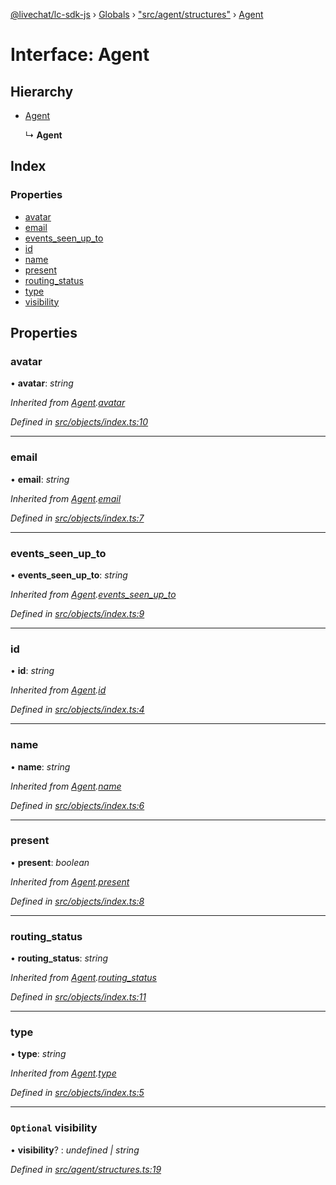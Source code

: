 [@livechat/lc-sdk-js](../README.md) › [Globals](../globals.md) › ["src/agent/structures"](../modules/_src_agent_structures_.md) › [Agent](_src_agent_structures_.agent.md)

# Interface: Agent

## Hierarchy

* [Agent](_src_objects_index_.agent.md)

  ↳ **Agent**

## Index

### Properties

* [avatar](_src_agent_structures_.agent.md#avatar)
* [email](_src_agent_structures_.agent.md#email)
* [events_seen_up_to](_src_agent_structures_.agent.md#events_seen_up_to)
* [id](_src_agent_structures_.agent.md#id)
* [name](_src_agent_structures_.agent.md#name)
* [present](_src_agent_structures_.agent.md#present)
* [routing_status](_src_agent_structures_.agent.md#routing_status)
* [type](_src_agent_structures_.agent.md#type)
* [visibility](_src_agent_structures_.agent.md#optional-visibility)

## Properties

###  avatar

• **avatar**: *string*

*Inherited from [Agent](_src_objects_index_.agent.md).[avatar](_src_objects_index_.agent.md#avatar)*

*Defined in [src/objects/index.ts:10](https://github.com/livechat/lc-sdk-js/blob/adb7bb1/src/objects/index.ts#L10)*

___

###  email

• **email**: *string*

*Inherited from [Agent](_src_objects_index_.agent.md).[email](_src_objects_index_.agent.md#email)*

*Defined in [src/objects/index.ts:7](https://github.com/livechat/lc-sdk-js/blob/adb7bb1/src/objects/index.ts#L7)*

___

###  events_seen_up_to

• **events_seen_up_to**: *string*

*Inherited from [Agent](_src_objects_index_.agent.md).[events_seen_up_to](_src_objects_index_.agent.md#events_seen_up_to)*

*Defined in [src/objects/index.ts:9](https://github.com/livechat/lc-sdk-js/blob/adb7bb1/src/objects/index.ts#L9)*

___

###  id

• **id**: *string*

*Inherited from [Agent](_src_objects_index_.agent.md).[id](_src_objects_index_.agent.md#id)*

*Defined in [src/objects/index.ts:4](https://github.com/livechat/lc-sdk-js/blob/adb7bb1/src/objects/index.ts#L4)*

___

###  name

• **name**: *string*

*Inherited from [Agent](_src_objects_index_.agent.md).[name](_src_objects_index_.agent.md#name)*

*Defined in [src/objects/index.ts:6](https://github.com/livechat/lc-sdk-js/blob/adb7bb1/src/objects/index.ts#L6)*

___

###  present

• **present**: *boolean*

*Inherited from [Agent](_src_objects_index_.agent.md).[present](_src_objects_index_.agent.md#present)*

*Defined in [src/objects/index.ts:8](https://github.com/livechat/lc-sdk-js/blob/adb7bb1/src/objects/index.ts#L8)*

___

###  routing_status

• **routing_status**: *string*

*Inherited from [Agent](_src_objects_index_.agent.md).[routing_status](_src_objects_index_.agent.md#routing_status)*

*Defined in [src/objects/index.ts:11](https://github.com/livechat/lc-sdk-js/blob/adb7bb1/src/objects/index.ts#L11)*

___

###  type

• **type**: *string*

*Inherited from [Agent](_src_objects_index_.agent.md).[type](_src_objects_index_.agent.md#type)*

*Defined in [src/objects/index.ts:5](https://github.com/livechat/lc-sdk-js/blob/adb7bb1/src/objects/index.ts#L5)*

___

### `Optional` visibility

• **visibility**? : *undefined | string*

*Defined in [src/agent/structures.ts:19](https://github.com/livechat/lc-sdk-js/blob/adb7bb1/src/agent/structures.ts#L19)*
